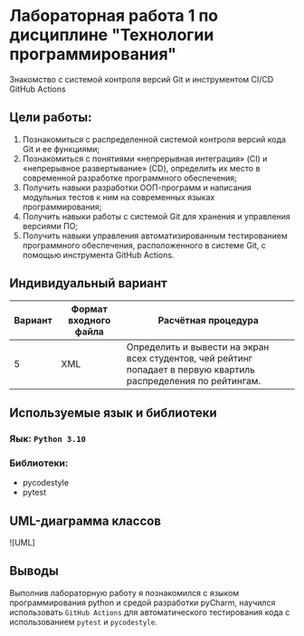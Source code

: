 # Лабораторная работа 1 по дисциплине "Технологии программирования"
Знакомство с системой контроля версий Git и инструментом CI/CD GitHub Actions

## Цели работы:
1. Познакомиться c распределенной системой контроля версий кода Git и ее функциями;
2. Познакомиться с понятиями «непрерывная интеграция» (CI) и «непрерывное развертывание»
(CD), определить их место в современной разработке программного обеспечения;
3. Получить навыки разработки ООП-программ и написания модульных тестов к ним на
современных языках программирования;
4. Получить навыки работы с системой Git для хранения и управления версиями ПО;
5. Получить навыки управления автоматизированным тестированием программного обеспечения,
расположенного в системе Git, с помощью инструмента GitHub Actions.

## Индивидуальный вариант
| Вариант | Формат входного файла | Расчётная процедура                                                                                               |
|---------|-----------------------|-------------------------------------------------------------------------------------------------------------------|
| 5       | XML                   | Определить и вывести на экран всех студентов, чей рейтинг попадает в первую квартиль распределения по рейтингам.  |
## Используемые язык и библиотеки
### Яык: `Python 3.10`
### Библиотеки:
- pycodestyle
- pytest

## UML-диаграмма классов
![UML]

## Выводы
Выполнив лабораторную работу я познакомился с языком программирования python и средой разработки pyCharm, научился использовать `GitHub Actions` для автоматического тестирования кода с использованием `pytest` и `pycodestyle`.